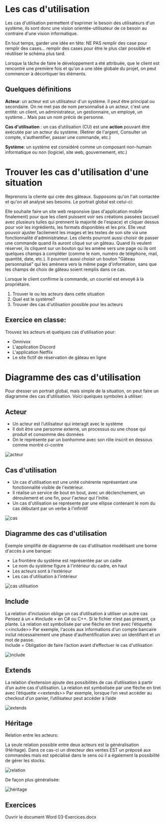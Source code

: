 # Les cas d'utilisation

Les cas d'utilisation permettent d'exprimer le besoin des utilisateurs d'un système, ils sont donc une vision orientée-utilisateur de ce besoin au contraire d'une vision informatique.

En tout temps, garder une idée en tête: NE PAS remplir des case pour remplir des cases... remplir des cases pour être le plus clair possible et réutiliser le schéma plus tard.

Lorsque la tâche de faire le développement a été attribuée, que le client est rencontré une première fois et qu'on a une idée globale du projet, on peut commencer à décortiquer les éléments.

## Quelques définitions

**Acteur**: un acteur est un utilisateur d'un système. Il peut être principal ou secondaire. On ne met pas de nom personnalisé à un acteur, c'est une entité: un client, un administrateur, un gestionnaire, un employé, un système... Mais pas un nom précis de personne.

**Cas d'utilisation** : un cas d’utilisation (CU) est une **action** pouvant être exécutée par un acteur du système. (Retirer de l'argent, Consulter un compte, s'authentifier, passer une commande, etc.)

**Système**: un système est considéré comme un composant non-humain informatique ou non (logiciel, site web, gouvernement, etc.)




# Trouver les cas d'utilisation d'une situation

Reprenons la cliente qui crée des gâteaux. Supposons qu'on l'ait contactée et qu'on ait analysé ses besoins. Le portrait global est celui-ci: 

Elle souhaite faire un site web responsive (pas d'application mobile finalement) pour que les client puissent voir ses créations passées (accueil avec plusieurs tuiles qui prennent la majorité de l'espace) et cliquer dessus pour voir les ingrédients, les formats disponibles et les prix. Elle veut pouvoir ajuster facilement les images et les textes de son site via une fonctionnalité d'administrateur. Les clients pourront aussi choisir de passer une commande quand ils auront cliqué sur un gâteau. Quand ils veulent réserver, ils cliquent sur un bouton qui les amène vers une page où ils ont quelques champs à compléter (comme le nom, numéro de téléphone, mail, quantité, date, etc.). Il pourront aussi choisir un bouton "Gâteau personnalisé" qui les amènera vers la même page d'information, sans que les champs de choix de gâteau soient remplis dans ce cas.

Lorsque le client confirme la commande, un courriel est envoyé à la propriétaire.


1. Trouver le ou les acteurs dans cette situation
2. Quel est le système?
3. Trouver des cas d'utilisation possible pour les acteurs

## Exercice en classe:

Trouvez les acteurs et quelques cas d'utilisation pour:

- Omnivox 
- L'application Discord
- L'application Netflix
- Le site fictif de réservation de gâteau en ligne 



# Diagramme des cas d'utilisation 

Pour dresser un portrait global, mais simple de la situation, on peut faire un diagramme des cas d'utilisation. Voici quelques symboles à utiliser:

## Acteur
- Un acteur est l’utilisateur qui interagit avec le système
- Il doit être une personne externe, un processus ou une chose qui produit et consomme des données
- On le représente par un bonhomme avec son rôle inscrit en dessous comme montré ci-contre

![acteur](img/acteur.png)

## Cas d'utilisation

- Un cas d'utilisation est une unité cohérente représentant une fonctionnalité visible de l'extérieur. 
- Il réalise un service de bout en bout, avec un déclenchement, un déroulement et une fin, pour l'acteur qui l'initie. 
- Un cas d'utilisation se représente par une ellipse contenant le nom du cas débutant par un verbe à l'infinitif

![cas](img/cas_utili.svg)


## Diagramme des cas d'utilisation

Exemple simplifié de diagramme de cas d'utilisation modélisant une borne d'accès à une banque:
- La frontière du système est représentée par un cadre
- Le nom du système figure à l'intérieur du cadre, en haut
- Les acteurs sont à l'extérieur
- Les cas d'utilisation à l'intérieur

![cas utilisation](img/système.png)


## Include

La relation d’inclusion oblige un cas d’utilisation à utiliser un autre cas
Pensez à un « #include » en C# ou C++. Si le fichier n’est pas présent, ça plante.
La relation est symbolisée par une flèche en tiret avec l’étiquette \<\<include>> 
Par exemple, l'accès aux informations d'un compte bancaire inclut nécessairement une phase d'authentification avec un identifiant et un mot de passe. <br>
Include = Obligation de faire l’action avant d’effectuer le cas d'utilisation

![include](img/include.png)



## Extends

La relation d’extension ajoute des possibilités de cas d’utilisation à partir d’un autre cas d'utilisation. La relation est symbolisée par une flèche en tiret avec l’étiquette <\<extends>> 
Par exemple, lorsque l’on veut accéder au checkout d’un panier, l’utilisateur peut accéder à l’aide

![extends](img/extends.svg)


## Héritage

Relation entre les acteurs:

La seule relation possible entre deux acteurs est la généralisation (Héritage).
Dans ce cas-ci un directeur des ventes EST un préposé aux commandes mais est spécialisé dans le sens où il a également la possibilité de gérer les stocks.

![relation](img/relation.svg)

De façon plus généralisée:

![héritage](img/heritage.png)


## Exercices

Ouvrir le document Word 03-Exercices.docx

